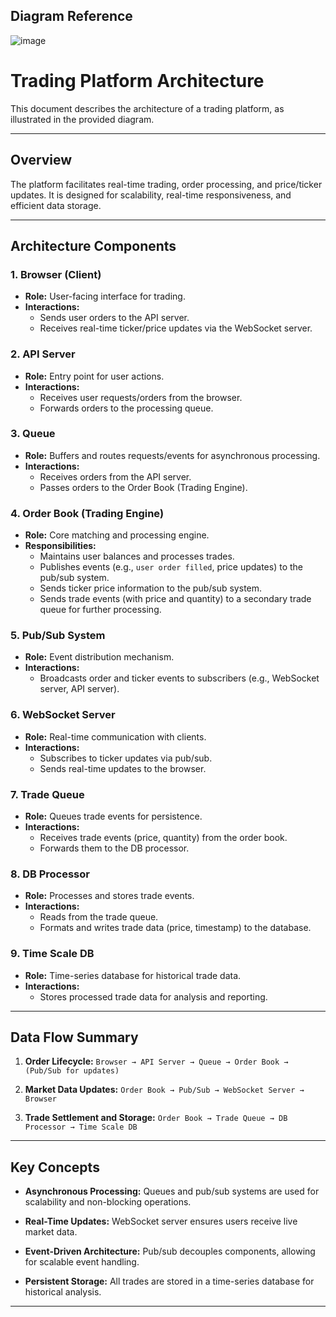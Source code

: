 
## Diagram Reference



![image](https://github.com/user-attachments/assets/d64d1d21-3459-416f-92d1-2d0027cea670)



# Trading Platform Architecture

This document describes the architecture of a trading platform, as illustrated in the provided diagram.

---

## Overview

The platform facilitates real-time trading, order processing, and price/ticker updates. It is designed for scalability, real-time responsiveness, and efficient data storage.

---

## Architecture Components

### 1. Browser (Client)
- **Role:** User-facing interface for trading.
- **Interactions:**
  - Sends user orders to the API server.
  - Receives real-time ticker/price updates via the WebSocket server.

### 2. API Server
- **Role:** Entry point for user actions.
- **Interactions:**
  - Receives user requests/orders from the browser.
  - Forwards orders to the processing queue.

### 3. Queue
- **Role:** Buffers and routes requests/events for asynchronous processing.
- **Interactions:**
  - Receives orders from the API server.
  - Passes orders to the Order Book (Trading Engine).

### 4. Order Book (Trading Engine)
- **Role:** Core matching and processing engine.
- **Responsibilities:**
  - Maintains user balances and processes trades.
  - Publishes events (e.g., `user order filled`, price updates) to the pub/sub system.
  - Sends ticker price information to the pub/sub system.
  - Sends trade events (with price and quantity) to a secondary trade queue for further processing.

### 5. Pub/Sub System
- **Role:** Event distribution mechanism.
- **Interactions:**
  - Broadcasts order and ticker events to subscribers (e.g., WebSocket server, API server).

### 6. WebSocket Server
- **Role:** Real-time communication with clients.
- **Interactions:**
  - Subscribes to ticker updates via pub/sub.
  - Sends real-time updates to the browser.

### 7. Trade Queue
- **Role:** Queues trade events for persistence.
- **Interactions:**
  - Receives trade events (price, quantity) from the order book.
  - Forwards them to the DB processor.

### 8. DB Processor
- **Role:** Processes and stores trade events.
- **Interactions:**
  - Reads from the trade queue.
  - Formats and writes trade data (price, timestamp) to the database.

### 9. Time Scale DB
- **Role:** Time-series database for historical trade data.
- **Interactions:**
  - Stores processed trade data for analysis and reporting.

---

## Data Flow Summary

1. **Order Lifecycle:**
   `Browser → API Server → Queue → Order Book → (Pub/Sub for updates)`

2. **Market Data Updates:**
   `Order Book → Pub/Sub → WebSocket Server → Browser`

3. **Trade Settlement and Storage:**
   `Order Book → Trade Queue → DB Processor → Time Scale DB`

---

## Key Concepts

- **Asynchronous Processing:**
  Queues and pub/sub systems are used for scalability and non-blocking operations.

- **Real-Time Updates:**
  WebSocket server ensures users receive live market data.

- **Event-Driven Architecture:**
  Pub/sub decouples components, allowing for scalable event handling.

- **Persistent Storage:**
  All trades are stored in a time-series database for historical analysis.

---

